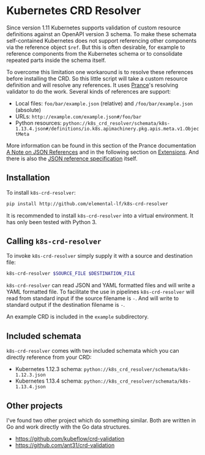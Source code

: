 # Kubernetes CRD Resolver

Since version 1.11 Kubernetes supports validation of custom resource definitions 
against an OpenAPI version 3 schema. To make these schemata self-contained 
Kubernetes does not support referencing other components via the reference 
object `$ref`. But this is often desirable, for example to reference components 
from  the Kubernetes schema or to consolidate repeated parts inside the schema 
itself.

To overcome this limitation one workaround is to resolve these references before
installing the CRD. So this little script will take a custom resource definition 
and will resolve any references. It uses [Prance](https://pypi.org/project/prance/)'s
resolving validator to do the work. Several kinds of references are support:

* Local files: `foo/bar/example.json` (relative) and `/foo/bar/example.json` (absolute)
* URLs: `http://example.com/example.json#/foo/bar`
* Python resources: `python://k8s_crd_resolver/schemata/k8s-1.13.4.json#/definitions/io.k8s.apimachinery.pkg.apis.meta.v1.ObjectMeta`

More information can be found in this section of the Prance documentation [A Note on JSON References](https://github.com/jfinkhaeuser/prance#a-note-on-json-references)
and in the following section on [Extensions](https://github.com/jfinkhaeuser/prance#extensions). And there is also the [JSON reference specification](https://tools.ietf.org/html/draft-pbryan-zyp-json-ref-03) itself.

## Installation

To install `k8s-crd-resolver`:

```bash
pip install http://github.com/elemental-lf/k8s-crd-resolver
```

It is recommended to install `k8s-crd-resolver` into a virtual environment. It has only 
been tested with Python 3.

## Calling `k8s-crd-resolver`

To invoke `k8s-crd-resolver` simply supply it with a source and destination file:

```bash
k8s-crd-resolver $SOURCE_FILE $DESTINATION_FILE
```

`k8s-crd-resolver` can read JSON and YAML formatted files and will write a YAML formatted file.
To facilitate the use in pipelines `k8s-crd-resolver` will read from standard input if
the source filename is `-`. And will write to standard output if the destination filename is `-`.

An example CRD is included in the `example` subdirectory.

## Included schemata

`k8s-crd-resolver` comes with two included schemata which you can directly reference from your CRD:

* Kubernetes 1.12.3 schema: `python://k8s_crd_resolver/schemata/k8s-1.12.3.json`
* Kubernetes 1.13.4 schema: `python://k8s_crd_resolver/schemata/k8s-1.13.4.json`

## Other projects

I've found two other project which do something similar. Both are written in Go and work directly with the
Go data structures.

* https://github.com/kubeflow/crd-validation
* https://github.com/ant31/crd-validation
